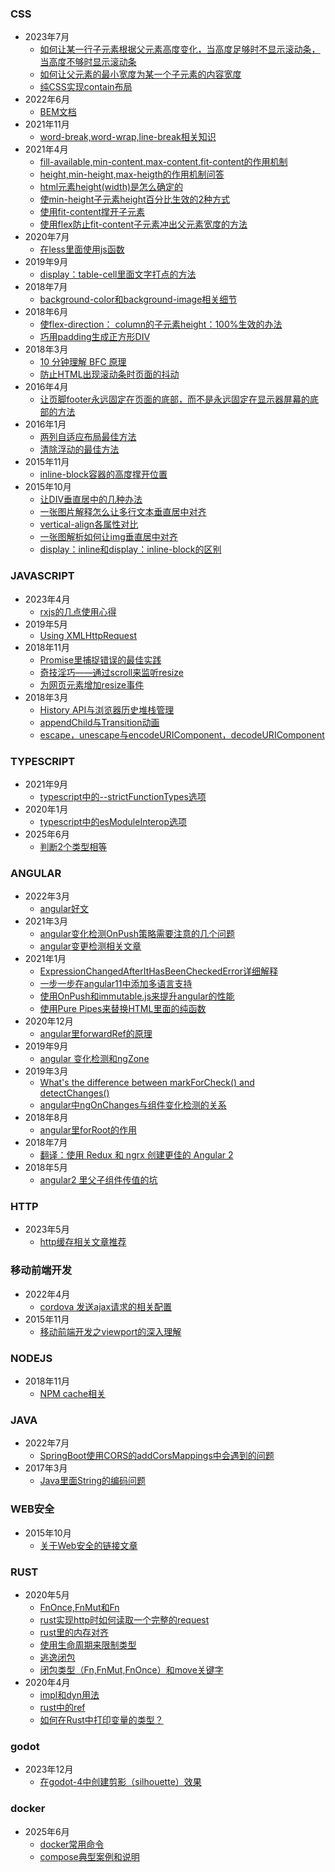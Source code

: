 ### CSS
- 2023年7月
  - [如何让某一行子元素根据父元素高度变化，当高度足够时不显示滚动条，当高度不够时显示滚动条](./2023-7/如何让某一行子元素根据父元素高度变化，当高度足够时不显示滚动条，当高度不够时显示滚动条/index.md)
  - [如何让父元素的最小宽度为某一个子元素的内容宽度](./2023-7/如何让父元素的最小宽度为某一个子元素的内容宽度/index.md)
  - [纯CSS实现contain布局](./2023-7/纯CSS实现contain布局/index.md)
- 2022年6月
  - [BEM文档](./2022-6/BEM文档/index.md)
- 2021年11月
  - [word-break,word-wrap,line-break相关知识](./2021-11/word-break,word-wrap,line-break相关知识/index.md)
- 2021年4月
  - [fill-available,min-content,max-content,fit-content的作用机制](./2021-4/fill-available,min-content,max-content,fit-content的作用机制/index.md)
  - [height,min-height,max-heigth的作用机制问答](./2021-4/height,min-height,max-heigth的作用机制问答/index.md)
  - [html元素height(width)是怎么确定的](./2021-4/html元素height(width)是怎么确定的？/index.md)
  - [使min-height子元素height百分比生效的2种方式](./2021-4/使min-height子元素height百分比生效的2种方式/index.md)
  - [使用fit-content撑开子元素](./2021-4/使用fit-content撑开子元素/index.md)
  - [使用flex防止fit-content子元素冲出父元素宽度的方法](./2021-4/使用flex防止fit-content子元素冲出父元素宽度的方法/index.md)
- 2020年7月
  - [在less里面使用js函数](./2020-7/在less里面使用js函数/index.md)
- 2019年9月
  - [display：table-cell里面文字打点的方法](./2019-9/display：table-cell里面文字打点的方法/index.md)
- 2018年7月
  - [background-color和background-image相关细节](./2018-7/background-color和background-image相关细节/index.md)
- 2018年6月
  - [使flex-direction： column的子元素height：100%生效的办法](./2018-6/使flex-direction：%20column的子元素height：100%25生效的办法/index.md)
  - [巧用padding生成正方形DIV](./2018-6/巧用padding生成正方形DIV/index.md)
- 2018年3月
  - [10 分钟理解 BFC 原理](./2018-3/10%20分钟理解%20BFC%20原理/index.md)
  - [防止HTML出现滚动条时页面的抖动](./2018-3/防止HTML出现滚动条时页面的抖动/index.md)
- 2016年4月
  - [让页脚footer永远固定在页面的底部，而不是永远固定在显示器屏幕的底部的方法](./2016-4/让页脚footer永远固定在页面的底部，而不是永远固定在显示器屏幕的底部的方法/index.md)
- 2016年1月
  - [两列自适应布局最佳方法](./2016-1/两列自适应布局最佳方法/index.md)
  - [清除浮动的最佳方法](./2016-1/清除浮动的最佳方法/index.md)
- 2015年11月
  - [inline-block容器的高度撑开位置](./2015-11/inline-block容器的高度撑开位置/index.md)
- 2015年10月
  - [让DIV垂直居中的几种办法](./2015-10//让DIV垂直居中的几种办法/index.md)
  - [一张图片解释怎么让多行文本垂直居中对齐](./2015-10/一张图片解释怎么让多行文本垂直居中对齐/index.md)
  - [vertical-align各属性对比](./2015-10/vertical-align各属性对比/index.md)
  - [一张图解析如何让img垂直居中对齐](./2015-10/一张图解析如何让img垂直居中对齐/index.md)
  - [display：inline和display：inline-block的区别](./2015-10/display：inline和display：inline-block的区别/index.md)

### JAVASCRIPT
- 2023年4月
  - [rxjs的几点使用心得](./2023-4/rxjs的几点使用心得/index.md)
- 2019年5月
  - [Using XMLHttp​Request](./2019-5/Using%20XMLHttp​Request/index.md)
- 2018年11月
  - [Promise里捕捉错误的最佳实践](./2018-11/Promise里捕捉错误的最佳实践/index.md)
  - [奇技淫巧——通过scroll来监听resize](./2018-11/奇技淫巧——通过scroll来监听resize/index.md)
  - [为网页元素增加resize事件](./2018-11/为网页元素增加resize事件/index.md)
- 2018年3月
  - [History API与浏览器历史堆栈管理](./2018-3/History%20API与浏览器历史堆栈管理/index.md)
  - [appendChild与Transition动画](./2018-3/appendChild与Transition动画/index.md)
  - [escape，unescape与encodeURIComponent，decodeURIComponent](./2018-3/escape，unescape与encodeURIComponent，decodeURIComponent/index.md)

### TYPESCRIPT
- 2021年9月
  - [typescript中的--strictFunctionTypes选项](./2021-9/typescript中的--strictFunctionTypes选项/index.md)
- 2020年1月
  - [typescript中的esModuleInterop选项](./2020-1/typescript中的esModuleInterop选项/index.md)
- 2025年6月
  - [判断2个类型相等](./2025-6/判断2个类型相等/index.md)

### ANGULAR
- 2022年3月
  - [angular好文](./2022-3/angular好文//index.md)
- 2021年3月
  - [angular变化检测OnPush策略需要注意的几个问题](./2021-3/angular变化检测OnPush策略需要注意的几个问题/index.md)
  - [angular变更检测相关文章](./2021-3/angular变更检测相关文章/index.md)
- 2021年1月
  - [ExpressionChangedAfterItHasBeenCheckedError详细解释](./2021-1/ExpressionChangedAfterItHasBeenCheckedError详细解释/index.md)
  - [一步一步在angular11中添加多语言支持](./2021-1/一步一步在angular11中添加多语言支持/index.md)
  - [使用OnPush和immutable.js来提升angular的性能](./2021-1/使用OnPush和immutable.js来提升angular的性能/index.md)
  - [使用Pure Pipes来替换HTML里面的纯函数](./2021-1/使用Pure%20Pipes来替换HTML里面的纯函数/index.md)
- 2020年12月
  - [angular里forwardRef的原理](./2020-12/angular里forwardRef的原理/index.md)
- 2019年9月
  - [angular 变化检测和ngZone](./2019-9/angular%20变化检测和ngZone/index.md)
- 2019年3月
  - [What's the difference between markForCheck() and detectChanges()](./2019-3/What's%20the%20difference%20between%20markForCheck()%20and%20detectChanges()/index.md)
  - [angular中ngOnChanges与组件变化检测的关系](./2019-3/angular中ngOnChanges与组件变化检测的关系/index.md)
- 2018年8月
  - [angular里forRoot的作用](./2018-8/angular里forRoot的作用/index.md)
- 2018年7月
  - [翻译：使用 Redux 和 ngrx 创建更佳的 Angular 2](./2018-7/翻译：使用%20Redux%20和%20ngrx%20创建更佳的%20Angular%202/index.md)
- 2018年5月
  - [angular2 里父子组件传值的坑](./2018-5/angular2%20里父子组件传值的坑/index.md)

### HTTP
- 2023年5月
  - [http缓存相关文章推荐](./2023-5/http缓存相关文章推荐/index.md)

### 移动前端开发
- 2022年4月
  - [cordova 发送ajax请求的相关配置](./2022-4/cordova%20发送ajax请求的相关配置/index.md)
- 2015年11月
  - [移动前端开发之viewport的深入理解](./2015-11/移动前端开发之viewport的深入理解/index.md)

### NODEJS
- 2018年11月
  - [NPM cache相关](./2018-11/NPM%20cache相关/index.md)

### JAVA
- 2022年7月
  - [SpringBoot使用CORS的addCorsMappings中会遇到的问题](./2022-7/SpringBoot使用CORS的addCorsMappings中会遇到的问题/index.md)
- 2017年3月
  - [Java里面String的编码问题](./2017-3/Java里面String的编码问题/index.md)

### WEB安全
- 2015年10月
  - [关于Web安全的链接文章](./2015-10/关于Web安全的链接文章/index.md)

### RUST
- 2020年5月
  - [FnOnce,FnMut和Fn](./2020-5/FnOnce,FnMut和Fn/index.md)
  - [rust实现http时如何读取一个完整的request](./2020-5/rust实现http时如何读取一个完整的request/index.md)
  - [rust里的内存对齐](./2020-5/rust里的内存对齐/index.md)
  - [使用生命周期来限制类型](./2020-5/使用生命周期来限制类型/index.md)
  - [逃逸闭包](./2020-5/逃逸闭包/index.md)
  - [闭包类型（Fn,FnMut,FnOnce）和move关键字](./2020-5/闭包类型（Fn,FnMut,FnOnce）和move关键字/index.md)
- 2020年4月
  - [impl和dyn用法](./2020-4/impl和dyn用法/index.md)
  - [rust中的ref](./2020-4/rust中的ref/index.md)
  - [如何在Rust中打印变量的类型？](./2020-4/如何在Rust中打印变量的类型？/index.md)

### godot
- 2023年12月
  - [在godot-4中创建剪影（silhouette）效果](./2023-12/在godot-4中创建剪影（silhouette）效果/index.md)

### docker
- 2025年6月
  - [docker常用命令](./2025-6/docker常用命令/index.md)
  - [compose典型案例和说明](./2025-6/compose典型案例和说明/index.md)